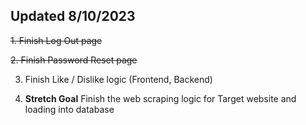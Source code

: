 ## Updated 8/10/2023

~~1. Finish Log Out page~~

~~2. Finish Password Reset page~~

3. Finish Like / Dislike logic (Frontend, Backend)

4. **Stretch Goal** Finish the web scraping logic for Target website and loading into database

